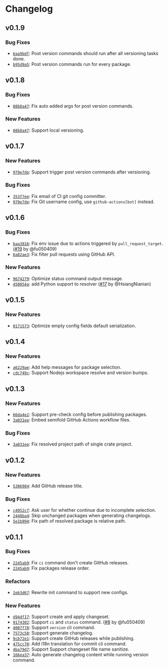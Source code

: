 # Changelog

## v0.1.9

### Bug Fixes

- [`6aa9bdf`](https://github.com/noctisynth/semifold/commit/6aa9bdfed57c03ca00bd39d4327409d8ac5087fc): Post version commands should run after all versioning tasks done.
- [`b95d9a5`](https://github.com/noctisynth/semifold/commit/b95d9a5714bb7bd0d4e66a688b0edeb51a34b812): Post version commands run for every package.

## v0.1.8

### Bug Fixes

- [`08b8a47`](https://github.com/noctisynth/semifold/commit/08b8a470f84fdaa2b32b8392b1b4652478023d4f): Fix auto added args for post version commands.

### New Features

- [`08b8a47`](https://github.com/noctisynth/semifold/commit/08b8a470f84fdaa2b32b8392b1b4652478023d4f): Support local versioning.

## v0.1.7

### New Features

- [`979e7de`](https://github.com/noctisynth/semifold/commit/979e7def35be9c1dd527822ab129f534eacec6ef): Support trigger post version commands after versioning.

### Bug Fixes

- [`353f7ee`](https://github.com/noctisynth/semifold/commit/353f7ee50dc81ca9a6f2e67383a9b5178ed5834f): Fix email of CI git config committer.
- [`979e7de`](https://github.com/noctisynth/semifold/commit/979e7def35be9c1dd527822ab129f534eacec6ef): Fix Git username config, use `github-actions[bot]` instead.

## v0.1.6

### Bug Fixes

- [`baa3816`](https://github.com/noctisynth/semifold/commit/baa3816ad6e4312912d368fda83d848b83db20c3): Fix env issue due to actions triggered by `pull_request_target`. ([#19](https://github.com/noctisynth/semifold/pull/19) by @fu050409)
- [`6a82ae3`](https://github.com/noctisynth/semifold/commit/6a82ae3792e0983f4ecd792aaee169d052f8af54): Fix filter pull requests using GitHub API.

### New Features

- [`9674279`](https://github.com/noctisynth/semifold/commit/96742792d4fc8604651feb212dd3f578c2635c16): Optimize status command output message.
- [`450054a`](https://github.com/noctisynth/semifold/commit/450054ad8b496e1634553589d15815b0d8c8048a): add Python support to resolver ([#17](https://github.com/noctisynth/semifold/pull/17) by @HsiangNianian)

## v0.1.5

### New Features

- [`0171573`](https://github.com/noctisynth/semifold/commit/0171573c15463971538c85c801227145e4648e7d): Optimize empty config fields default serialization.

## v0.1.4

### New Features

- [`a6229ae`](https://github.com/noctisynth/semifold/commit/a6229ae83fe10204bc5475320b15bc5e9edf66e7): Add help messages for package selection.
- [`cdc749c`](https://github.com/noctisynth/semifold/commit/cdc749cab0e8e1f390f13f521b7be4041b663740): Support Nodejs workspace resolve and version bumps.

## v0.1.3

### New Features

- [`66da4e2`](https://github.com/noctisynth/semifold/commit/66da4e2d6c26f8abe710f6a231b623127f3be090): Support pre-check config before publishing packages.
- [`3a031ee`](https://github.com/noctisynth/semifold/commit/3a031ee7001923932f1ed6853bfd26e7fd431318): Embed semifold GitHub Actions workflow files.

### Bug Fixes

- [`3a031ee`](https://github.com/noctisynth/semifold/commit/3a031ee7001923932f1ed6853bfd26e7fd431318): Fix resolved project path of single crate project.

## v0.1.2

### New Features

- [`5386984`](https://github.com/noctisynth/semifold/commit/538698464bba9f459b38aaa4cb414112716a2e2d): Add GitHub release title.

### Bug Fixes

- [`c4952cf`](https://github.com/noctisynth/semifold/commit/c4952cff31ed999e44210ffe8dddfcd65f9a526a): Ask user for whether continue due to incomplete selection.
- [`2448ba4`](https://github.com/noctisynth/semifold/commit/2448ba4e59db85c912314d5bfab31784e945980d): Skip unchanged packages when generating changelogs.
- [`5e1b994`](https://github.com/noctisynth/semifold/commit/5e1b994178fa662b630d700559cc888892b44813): Fix path of resolved package is relative path.

## v0.1.1

### Bug Fixes

- [`2245ab9`](https://github.com/noctisynth/semifold/commit/2245ab96d869e5220d125f440747e035774a8c02): Fix `ci` command don't create GitHub releases.
- [`2245ab9`](https://github.com/noctisynth/semifold/commit/2245ab96d869e5220d125f440747e035774a8c02): Fix packages release order.

### Refactors

- [`2eb3d67`](https://github.com/noctisynth/semifold/commit/2eb3d67a373a55104562f2eaee7c6ebd33794510): Rewrite init command to support new configs.

### New Features

- [`d94df17`](https://github.com/noctisynth/semifold/commit/d94df1729f43bf6f159a00ed701e05e75aad2d02): Support create and apply changeset.
- [`9174302`](https://github.com/noctisynth/semifold/commit/9174302d76386cabb8de0948729b1e7267cc8e8f): Support `ci` and `status` command. ([#8](https://github.com/noctisynth/semifold/pull/8) by @fu050409)
- [`4007f78`](https://github.com/noctisynth/semifold/commit/4007f789aabf1aecaccb2066899b148edcd8c24b): Support `version` cli command.
- [`7573c58`](https://github.com/noctisynth/semifold/commit/7573c588702f6e8944ecc53999d62a2cdbfa8f67): Support generate changelog.
- [`9cb72e1`](https://github.com/noctisynth/semifold/commit/9cb72e17d8ca486fc0c4090abeddf8c35eb89e6d): Support create GitHub releases while publishing.
- [`475cc70`](https://github.com/noctisynth/semifold/commit/475cc70a2a373a74e844401cda937af194d22ae2): Add i18n translation for commit cli command.
- [`4ba79d7`](https://github.com/noctisynth/semifold/commit/4ba79d70775fb5f46eb3001c8c7dbce494fa5e54): Support Support changeset file name sanitize.
- [`166ea37`](https://github.com/noctisynth/semifold/commit/166ea37e3cec9c690c0d23eec8c09067d8d9d38c): Auto generate changelog content while running version command.
